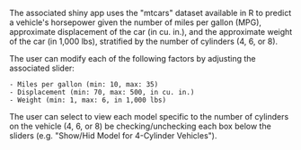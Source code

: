 The associated shiny app uses the "mtcars" dataset available in R to predict a vehicle's horsepower given the number of miles per gallon (MPG), approximate displacement of the car (in cu. in.), and the approximate weight of the car (in 1,000 lbs), stratified by the number of cylinders (4, 6, or 8). 

The user can modify each of the following factors by adjusting the associated slider:

    - Miles per gallon (min: 10, max: 35)
    - Displacement (min: 70, max: 500, in cu. in.)
    - Weight (min: 1, max: 6, in 1,000 lbs)
    
The user can select to view each model specific to the number of cylinders on the vehicle (4, 6, or 8) be checking/unchecking each box below the sliders (e.g. "Show/Hid Model for 4-Cylinder Vehicles").    
